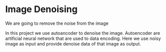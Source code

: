 # Image Denoising
We are going to remove the noise from the image

In this project we use autoancoder to denoise the image. Autoencoder are artificial neural network that are used to data encoding. 
Here we use noisy image as input and provide denoise data of that image as output.

 
